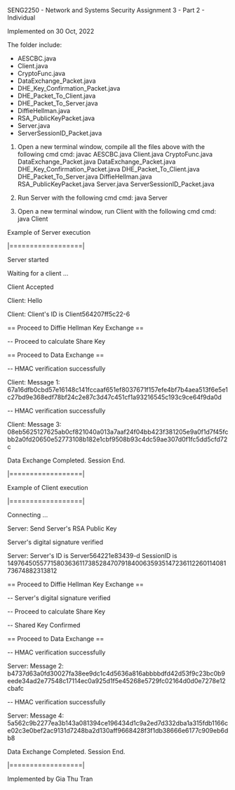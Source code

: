 SENG2250 - Network and Systems Security 
Assignment 3 - Part 2 - Individual

Implemented on 30 Oct, 2022
    
The folder include: 
- AESCBC.java 
- Client.java
- CryptoFunc.java
- DataExchange_Packet.java
- DHE_Key_Confirmation_Packet.java
- DHE_Packet_To_Client.java
- DHE_Packet_To_Server.java
- DiffieHellman.java
- RSA_PublicKeyPacket.java
- Server.java
- ServerSessionID_Packet.java


1. Open a new terminal window, compile all the files above with the following cmd
cmd: javac AESCBC.java Client.java CryptoFunc.java DataExchange_Packet.java DataExchange_Packet.java DHE_Key_Confirmation_Packet.java DHE_Packet_To_Client.java DHE_Packet_To_Server.java DiffieHellman.java RSA_PublicKeyPacket.java Server.java ServerSessionID_Packet.java

2. Run Server with the following cmd
cmd: java Server


3. Open a new terminal window, run Client with the following cmd
cmd: java Client

Example of Server execution

|==================|

Server started

Waiting for a client ...

Client Accepted

Client: Hello

Client: Client's ID is Client564207ff5c22-6

== Proceed to Diffie Hellman Key Exchange ==

-- Proceed to calculate Share Key

== Proceed to Data Exchange ==

-- HMAC verification successfully

Client: Message 1: 67a16dfb0cbd57e16148c141fccaaf651ef8037671f157efe4bf7b4aea513f6e5e1c27bd9e368edf78bf24c2e87c3d47c451cf1a93216545c193c9ce64f9da0d

-- HMAC verification successfully

Client: Message 3: 08eb5625127625ab0cf821040a013a7aaf24f04bb423f381205e9a0f1d7f45fcbb2a0fd20650e52773108b182e1cbf9508b93c4dc59ae307d0f1fc5dd5cfd72c

Data Exchange Completed. Session End.

|==================|

Example of Client execution

|==================|

Connecting ...

Server: Send Server's RSA Public Key

Server's digital signature verified

Server: Server's ID is Server564221e83439-d SessionID is 1497645055771580363611738528470791840063593514723611226011408173674882313812 

== Proceed to Diffie Hellman Key Exchange ==

-- Server's digital signature verified


-- Proceed to calculate Share Key

-- Shared Key Confirmed

== Proceed to Data Exchange ==

-- HMAC verification successfully

Server: Message 2: b4737d63a0fd30027fa38ee9dc1c4d5636a816abbbbdfd42d53f9c23bc0b9eede34ad2e77548c17114ec0a925d1f5e45268e5729fc02164d0d0e7278e12cbafc

-- HMAC verification successfully

Server: Message 4: 5a562c9b2277ea3b143a081394ce196434d1c9a2ed7d332dba1a315fdb1166ce02c3e0bef2ac9131d7248ba2d130aff9668428f3f1db38666e6177c909eb6db8

Data Exchange Completed. Session End.

|==================|

Implemented by Gia Thu Tran
